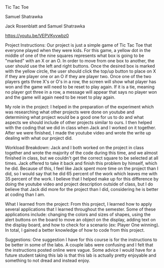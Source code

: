 Tic Tac Toe

Samuel Shatrawka

Jack Rosenblatt and Samuel Shatrawka

https://youtu.be/VEPVKyvwbz0 

Project Instructions: Our project is just a simple game of Tic Tac Toe that everyone played when they were kids. For this game, a yellow dot in the middle of one of the nine squares represents what box is going to be "marked" with an X or an O. In order to move from one box to another, the user should use the left and right buttons. Once the desired box is marked with the yellow circle, the user should click the top/up button to place on X if they are player one or an O if they are player two. Once one of the two players gets three X's or O's in a row, the screen will show what player has won and the game will need to be reset to play again. If it is a tie, meaning no player got three in a row, a message will appear that says no player won and the game will again need to be reset to play again.

My role in the project: I helped in the preparation of the experiment which was researching what other projects were done on youtube and determining what project would be a good one for us to do and what aspects we should include of other projects similar to ours. I then helped with the coding that we did in class when Jack and I worked on it together. After we were finished, I made the youtube video and wrote the write up dealing with what our project did. 

Workload Breakdown: Jack and I both worked on the project in class together and wrote the majority of the code during this time, and we almost finished in class, but we couldn't get the correct square to be selected at all times. Jack offered to take it back and finish this problem by himself, which he did. Because of this, I feel like Jack spent more time on the project than I did, so I would say that he did 65 percent of the work which leaves me with 35 percent of the work. I believe that I helped make up for this difference by doing the youtube video and project description outside of class, but I do believe that Jack did more for the project than I did, considering he is better at coding than I am.

What I learned from the project: From this project, I learned how to apply several applications that I learned throughout the semester. Some of these applications include: changing the colors and sizes of shapes, using the alert buttons on the board to move an object on the display, adding text on the display board, and how to check for a scenario (ex: Player One winning). In total, I gained a better knowledge of how to code from this project. 

Suggestions: One suggestion I have for this course is for the instructions to be better in some of the labs. A couple labs were confusing and I felt that the instructions posted online were vague. Some advice I would have for a future student taking this lab is that this lab is actually pretty enjoyable and something to not dread and instead enjoy.
